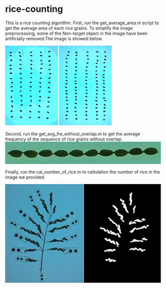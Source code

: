 # rice-counting
This is a rice counting algorithm. 
First, run the get_average_area.m script to get the average area of each rice grains. To simplify the image preprocessing, some of the Non-target object in the image have been artificially removed.The image is showed below.

![Image text](https://github.com/ChrisLinSJTU/rice-counting/raw/master/image-in-readme/img_area.png)

Second, run the get_avg_fre_without_overlap.m to get the average frequency of the sequence of rice grains without overlap.
![Image text](https://github.com/ChrisLinSJTU/rice-counting/raw/master/image-in-readme/img_get_base_freq.jpg)

Finally, run the cal_number_of_rice.m to caltulation the number of rice in the image we provided.

![image](https://github.com/ChrisLinSJTU/rice-counting/raw/master/image-in-readme/sample_img.png)
